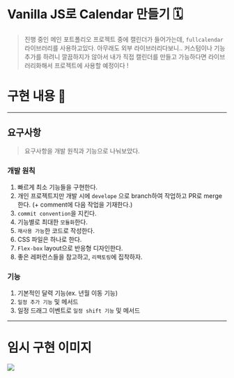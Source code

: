 # Vanilla JS로 Calendar 만들기 🗓

> 진행 중인 메인 포트폴리오 프로젝트 중에 캘린더가 들어가는데, `fullcalendar` 라이브러리를 사용하고있다.
아무래도 외부 라이브러리다보니.. 커스텀이나 기능 추가를 하려니 깔끔하지가 않아서 내가 직접 캘린더를 만들고
가능하다면 라이브러리화해서 프로젝트에 사용할 예정이다 !

# 구현 내용 📖
---

## 요구사항

> 요구사항을 개발 원칙과 기능으로 나눠보았다.

### 개발 원칙
1. 빠르게 최소 기능들을 구현한다.
2. 개인 프로젝트지만 개발 시에 `develope` 으로 branch하여 작업하고 PR로 merge한다. (+ comment에 다음 작업을 기재한다.)
3. `commit convention`을 지킨다.
4. 기능별로 최대한 `모듈화`한다.
5. `재사용 가능`한 코드로 작성한다.
6. CSS 파일은 하나로 한다.
7. `Flex-box` layout으로 반응형 디자인한다.
8. 좋은 레퍼런스들을 참고하고, `리팩토링`에 집착하자.

### 기능
1. 기본적인 달력 기능(ex. 년월 이동 기능)
2. `일정 추가 기능` 및 메서드
3. 일정 드래그 이벤트로 `일정 shift 기능` 및 메서드

---

# 임시 구현 이미지

![](https://images.velog.io/images/task11/post/2adef934-34a4-4e2b-877a-e00ff59ebf3f/%E1%84%89%E1%85%B3%E1%84%8F%E1%85%B3%E1%84%85%E1%85%B5%E1%86%AB%E1%84%89%E1%85%A3%E1%86%BA%202022-03-01%20%E1%84%8B%E1%85%A9%E1%84%92%E1%85%AE%2011.05.16.png)
